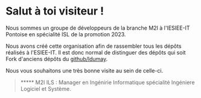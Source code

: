 # Salut à toi visiteur !

Nous sommes un groupe de développeurs de la branche M2I à l'IESIEE-IT Pontoise en spécialité ISL de la promotion 2023.

Nous avons créé cette organisation afin de rassembler tous les dépôts réalisés à l'ESIEE-IT.
Il est donc normal de distinguer des dépôts qui soit Fork d'anciens dépôts du [github/ldumay](https://github.com/ldumay).

Nous vous souhaitons une très bonne visite au sein de celle-ci.

> ***** M2I ILS : Manager en Ingénirie Informatique spécialité Ingéniere Logiciel et Système.
